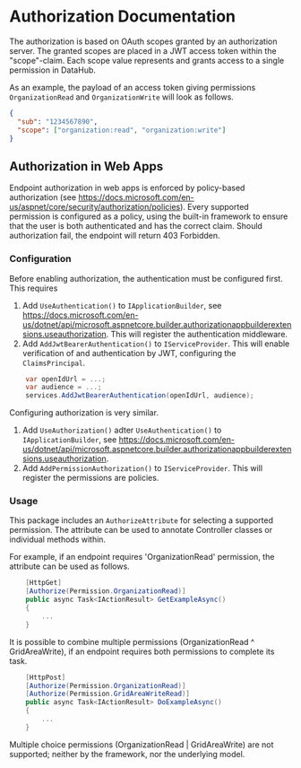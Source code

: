 # Authorization Documentation

The authorization is based on OAuth scopes granted by an authorization server.
The granted scopes are placed in a JWT access token within the "scope"-claim.
Each scope value represents and grants access to a single permission in DataHub.

As an example, the payload of an access token giving permissions `OrganizationRead` and `OrganizationWrite` will look as follows.

```Json
{
  "sub": "1234567890",
  "scope": ["organization:read", "organization:write"]
}
```

## Authorization in Web Apps

Endpoint authorization in web apps is enforced by policy-based authorization (see https://docs.microsoft.com/en-us/aspnet/core/security/authorization/policies).
Every supported permission is configured as a policy, using the built-in framework to ensure that the user is both authenticated and has the correct claim.
Should authorization fail, the endpoint will return 403 Forbidden.

### Configuration

Before enabling authorization, the authentication must be configured first. This requires
1) Add `UseAuthentication()` to `IApplicationBuilder`, see https://docs.microsoft.com/en-us/dotnet/api/microsoft.aspnetcore.builder.authorizationappbuilderextensions.useauthorization. This will register the authentication middleware.
2) Add `AddJwtBearerAuthentication()` to `IServiceProvider`. This will enable verification of and authentication by JWT, configuring the `ClaimsPrincipal`.

```C#
    var openIdUrl = ...;
    var audience = ...;
    services.AddJwtBearerAuthentication(openIdUrl, audience);
```

Configuring authorization is very similar.
1) Add `UseAuthorization()` adter `UseAuthentication()` to `IApplicationBuilder`, see https://docs.microsoft.com/en-us/dotnet/api/microsoft.aspnetcore.builder.authorizationappbuilderextensions.useauthorization.
2) Add `AddPermissionAuthorization()` to `IServiceProvider`. This will register the permissions are policies.

### Usage

This package includes an `AuthorizeAttribute` for selecting a supported permission.
The attribute can be used to annotate Controller classes or individual methods within.

For example, if an endpoint requires 'OrganizationRead' permission, the attribute can be used as follows.

```C#
    [HttpGet]
    [Authorize(Permission.OrganizationRead)]
    public async Task<IActionResult> GetExampleAsync()
    {
        ...
    }
```

It is possible to combine multiple permissions (OrganizationRead ^ GridAreaWrite), if an endpoint requires both permissions to complete its task.

```C#
    [HttpPost]
    [Authorize(Permission.OrganizationRead)]
    [Authorize(Permission.GridAreaWriteRead)]
    public async Task<IActionResult> DoExampleAsync()
    {
        ...
    }
```

Multiple choice permissions (OrganizationRead | GridAreaWrite) are not supported; neither by the framework, nor the underlying model.
